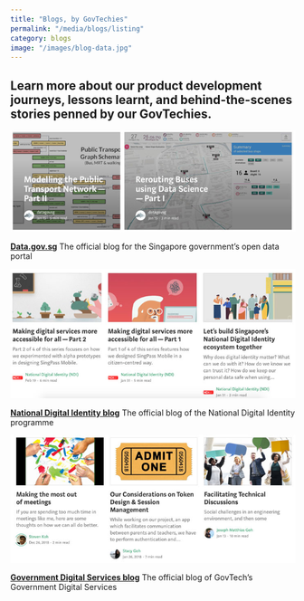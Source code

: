 ```yaml
---
title: "Blogs, by GovTechies"
permalink: "/media/blogs/listing"
category: blogs
image: "/images/blog-data.jpg"
---
```


Learn more about our product development journeys, lessons learnt, and behind-the-scenes stories penned by our GovTechies. 
---

![A screenshot of the Data.gov.sg blog](/images/blog-data.jpg)

**[Data.gov.sg](https://blog.data.gov.sg)**
The official blog for the Singapore government’s open data portal


![A screenshot of the National Digital Identity blog](/images/blog-ndi.jpg)

**[National Digital Identity blog](https://medium.com/ndi-sg)**
The official blog of the National Digital Identity programme


![A screenshot of the Government Digital Services blog](/images/blog-gds.jpg)

**[Government Digital Services blog](https://blog.gds-gov.tech/)**
The official blog of GovTech’s Government Digital Services
